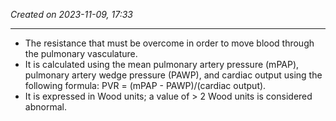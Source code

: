 *Created on 2023-11-09, 17:33* 

---
- The resistance that must be overcome in order to move blood through the pulmonary vasculature. 
- It is calculated using the mean pulmonary artery pressure (mPAP), pulmonary artery wedge pressure (PAWP), and cardiac output using the following formula: PVR = (mPAP - PAWP)/(cardiac output). 
- It is expressed in Wood units; a value of > 2 Wood units is considered abnormal.